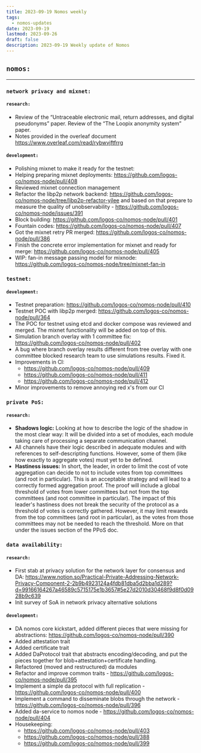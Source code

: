 ```yaml
---
title: 2023-09-19 Nomos weekly
tags:
  - nomos-updates
date: 2023-09-19
lastmod: 2023-09-26
draft: false
description: 2023-09-19 Weekly update of Nomos
---
```

## `nomos:`
---

### `network privacy and mixnet:`

#### `research:`

- Review of  the   “Untraceable electronic mail, return addresses, and digital pseudonyms”  paper. Review of  the  “The Loopix anonymity system” paper. 
- Notes provided in the overleaf document https://www.overleaf.com/read/rybwvjftfrrg 


#### `development:`

- Polishing mixnet to make it ready for the testnet: 
- Helping preparing mixnet deployments: https://github.com/logos-co/nomos-node/pull/408 
- Reviewed mixnet connection management
- Refactor the libp2p network backend: https://github.com/logos-co/nomos-node/tree/libp2p-refactor-yjlee and based on that prepare to measure the quality of unobservability - https://github.com/logos-co/nomos-node/issues/391
- Block building: https://github.com/logos-co/nomos-node/pull/401 
- Fountain codes: https://github.com/logos-co/nomos-node/pull/407
- Got the mixnet retry PR merged: https://github.com/logos-co/nomos-node/pull/386 
- Finish the concrete error implementation for mixnet and ready for merge: https://github.com/logos-co/nomos-node/pull/405 
- WIP: fan-in message passing model for mixnode: https://github.com/logos-co/nomos-node/tree/mixnet-fan-in 


### `testnet:`

#### `development:`

- Testnet preparation: https://github.com/logos-co/nomos-node/pull/410 
- Testnet POC with libp2p merged: https://github.com/logos-co/nomos-node/pull/364 
- The POC for testnet using etcd and docker compose was reviewed and merged. The mixnet functionality will be added on top of this.
- Simulation branch overlay with 1 committee fix: https://github.com/logos-co/nomos-node/pull/402 
- A bug where branch overlay results different from tree overlay with one committee blocked research team to use simulations results. Fixed it.
- Improvements in CI: 
	- https://github.com/logos-co/nomos-node/pull/409  
	- https://github.com/logos-co/nomos-node/pull/411  
	- https://github.com/logos-co/nomos-node/pull/412 
- Minor improvements to remove annoying red x's from our CI

### `private PoS:`

#### `research:`

- **Shadows logic:** Looking at how to describe the logic of the shadow in the most clear way: It will be divided into a set of modules, each module taking care of processing a separate communication channel.
- All channels have their logic described in adequate modules and with references to self-descripting functions. However, some of them (like how exactly to aggregate votes)  must yet to be defined.
- **Hastiness issues:** In short, the leader, in order to limit the cost of vote aggregation can decide to not to include votes from top committees (and root in particular). This is an acceptable strategy and will lead to a correctly formed aggregation proof. The proof will include a global threshold of votes from lower committees but not from the top committees (and root committee in particular). The impact of this leader's hastiness does not break the security of the protocol as a threshold of votes is correctly gathered. However, it may limit rewards from the top committees (and root in particular), as the votes from those committees may not be needed to reach the threshold. More on that under the issues section of the PPoS doc.
### `data availability:`

#### `research:`

- First stab at privacy solution for the network layer for consensus and DA: https://www.notion.so/Practical-Private-Addressing-Network-Privacy-Component-2-2b9b4923124a4fdb81dba5d2bba1d289?d=99166164267a46589c5715175e1b3657#5e27d2010d30468f9d8f0d0928b9c639 
- Init survey of SoA in network privacy alternative solutions

#### `development:`

- DA nomos core kickstart, added different pieces that were missing for abstractions: https://github.com/logos-co/nomos-node/pull/390 
- Added attestation trait
- Added certificate trait
- Added DaProtocol trait that abstracts encoding/decoding, and put the pieces together for blob+attestation+certificate handling.
- Refactored (moved and restructured) da modules
- Refactor and improve common traits - https://github.com/logos-co/nomos-node/pull/395  
- Implement a simple da protocol with full replication - https://github.com/logos-co/nomos-node/pull/400 
- Implement a command to disseminate blobs through the network - https://github.com/logos-co/nomos-node/pull/396 
- Added da-service to nomos node - https://github.com/logos-co/nomos-node/pull/404 
- Housekeeping:
	- https://github.com/logos-co/nomos-node/pull/403 
	- https://github.com/logos-co/nomos-node/pull/388 
	- https://github.com/logos-co/nomos-node/pull/399
